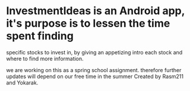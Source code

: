 # InvestmentIdeas is an Android app, it's purpose is to lessen the time spent finding 
specific stocks to invest in, by giving an appetizing intro each stock and where to find more information.

we are working on this as a spring school assignment. therefore further updates will depend on our free time in the summer
Created by Rasm211 and Yokarak.
